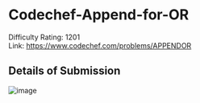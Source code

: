# Codechef-Append-for-OR
Difficulty Rating: 1201  
Link: https://www.codechef.com/problems/APPENDOR
## Details of Submission
![image](https://user-images.githubusercontent.com/51401355/231168472-8bd4140d-f4d7-42be-adfa-6414052f66cd.png)
